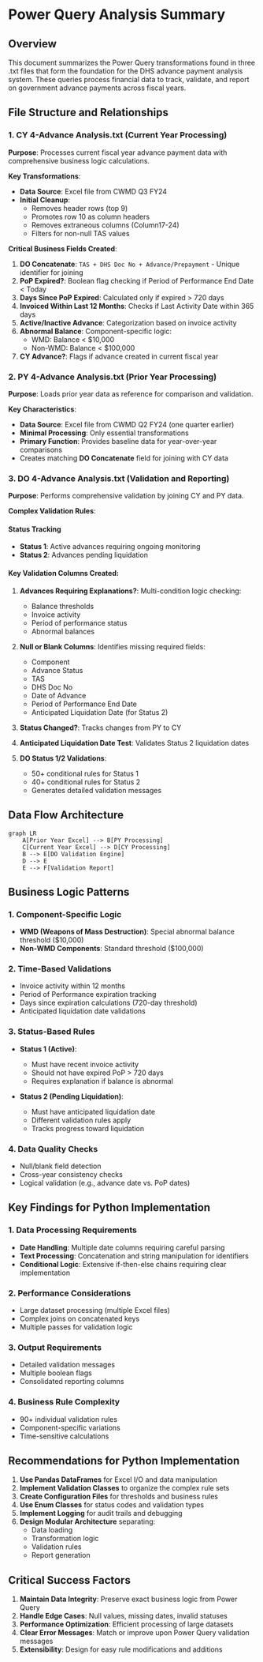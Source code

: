 # Power Query Analysis Summary

## Overview
This document summarizes the Power Query transformations found in three .txt files that form the foundation for the DHS advance payment analysis system. These queries process financial data to track, validate, and report on government advance payments across fiscal years.

## File Structure and Relationships

### 1. CY 4-Advance Analysis.txt (Current Year Processing)
**Purpose**: Processes current fiscal year advance payment data with comprehensive business logic calculations.

**Key Transformations**:
- **Data Source**: Excel file from CWMD Q3 FY24
- **Initial Cleanup**: 
  - Removes header rows (top 9)
  - Promotes row 10 as column headers
  - Removes extraneous columns (Column17-24)
  - Filters for non-null TAS values

**Critical Business Fields Created**:
1. **DO Concatenate**: `TAS + DHS Doc No + Advance/Prepayment` - Unique identifier for joining
2. **PoP Expired?**: Boolean flag checking if Period of Performance End Date < Today
3. **Days Since PoP Expired**: Calculated only if expired > 720 days
4. **Invoiced Within Last 12 Months**: Checks if Last Activity Date within 365 days
5. **Active/Inactive Advance**: Categorization based on invoice activity
6. **Abnormal Balance**: Component-specific logic:
   - WMD: Balance < $10,000
   - Non-WMD: Balance < $100,000
7. **CY Advance?**: Flags if advance created in current fiscal year

### 2. PY 4-Advance Analysis.txt (Prior Year Processing)
**Purpose**: Loads prior year data as reference for comparison and validation.

**Key Characteristics**:
- **Data Source**: Excel file from CWMD Q2 FY24 (one quarter earlier)
- **Minimal Processing**: Only essential transformations
- **Primary Function**: Provides baseline data for year-over-year comparisons
- Creates matching **DO Concatenate** field for joining with CY data

### 3. DO 4-Advance Analysis.txt (Validation and Reporting)
**Purpose**: Performs comprehensive validation by joining CY and PY data.

**Complex Validation Rules**:

#### Status Tracking
- **Status 1**: Active advances requiring ongoing monitoring
- **Status 2**: Advances pending liquidation

#### Key Validation Columns Created:
1. **Advances Requiring Explanations?**: Multi-condition logic checking:
   - Balance thresholds
   - Invoice activity
   - Period of performance status
   - Abnormal balances

2. **Null or Blank Columns**: Identifies missing required fields:
   - Component
   - Advance Status
   - TAS
   - DHS Doc No
   - Date of Advance
   - Period of Performance End Date
   - Anticipated Liquidation Date (for Status 2)

3. **Status Changed?**: Tracks changes from PY to CY

4. **Anticipated Liquidation Date Test**: Validates Status 2 liquidation dates

5. **DO Status 1/2 Validations**: 
   - 50+ conditional rules for Status 1
   - 40+ conditional rules for Status 2
   - Generates detailed validation messages

## Data Flow Architecture

```mermaid
graph LR
    A[Prior Year Excel] --> B[PY Processing]
    C[Current Year Excel] --> D[CY Processing]
    B --> E[DO Validation Engine]
    D --> E
    E --> F[Validation Report]
```

## Business Logic Patterns

### 1. Component-Specific Logic
- **WMD (Weapons of Mass Destruction)**: Special abnormal balance threshold ($10,000)
- **Non-WMD Components**: Standard threshold ($100,000)

### 2. Time-Based Validations
- Invoice activity within 12 months
- Period of Performance expiration tracking
- Days since expiration calculations (720-day threshold)
- Anticipated liquidation date validations

### 3. Status-Based Rules
- **Status 1 (Active)**:
  - Must have recent invoice activity
  - Should not have expired PoP > 720 days
  - Requires explanation if balance is abnormal
  
- **Status 2 (Pending Liquidation)**:
  - Must have anticipated liquidation date
  - Different validation rules apply
  - Tracks progress toward liquidation

### 4. Data Quality Checks
- Null/blank field detection
- Cross-year consistency checks
- Logical validation (e.g., advance date vs. PoP dates)

## Key Findings for Python Implementation

### 1. Data Processing Requirements
- **Date Handling**: Multiple date columns requiring careful parsing
- **Text Processing**: Concatenation and string manipulation for identifiers
- **Conditional Logic**: Extensive if-then-else chains requiring clear implementation

### 2. Performance Considerations
- Large dataset processing (multiple Excel files)
- Complex joins on concatenated keys
- Multiple passes for validation logic

### 3. Output Requirements
- Detailed validation messages
- Multiple boolean flags
- Consolidated reporting columns

### 4. Business Rule Complexity
- 90+ individual validation rules
- Component-specific variations
- Time-sensitive calculations

## Recommendations for Python Implementation

1. **Use Pandas DataFrames** for Excel I/O and data manipulation
2. **Implement Validation Classes** to organize the complex rule sets
3. **Create Configuration Files** for thresholds and business rules
4. **Use Enum Classes** for status codes and validation types
5. **Implement Logging** for audit trails and debugging
6. **Design Modular Architecture** separating:
   - Data loading
   - Transformation logic
   - Validation rules
   - Report generation

## Critical Success Factors

1. **Maintain Data Integrity**: Preserve exact business logic from Power Query
2. **Handle Edge Cases**: Null values, missing dates, invalid statuses
3. **Performance Optimization**: Efficient processing of large datasets
4. **Clear Error Messages**: Match or improve upon Power Query validation messages
5. **Extensibility**: Design for easy rule modifications and additions